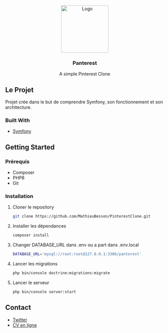 <br />
<p align="center">
<img src="https://cdn.worldvectorlogo.com/logos/pinterest-1.svg" alt="Logo" width="150" height="150">
  <h3 align="center">Panterest</h3>
  <p align="center">
    A simple Pinterest Clone
  </p>
</p>

<!-- ABOUT THE PROJECT -->
## Le Projet

Projet crée dans le but de comprendre Symfony, son fonctionnement et son architecture.

### Built With

* [Symfony](https://symfony.com/)

<!-- GETTING STARTED -->
## Getting Started

### Prérequis

* Composer
* PHP8
* Git

### Installation

1. Cloner le repository
   ```sh
   git clone https://github.com/MathieuBesson/PinterestClone.git
   ```
2. Installer les dépendances
   ```sh
   composer install
   ```
3. Changer DATABASE_URL dans .env ou a part dans .env.local 
    ```sh
    DATABASE_URL='mysql://root:root@127.0.0.1:3306/panterest'
    ```

4. Lancer les migrations
    ```sh
    php bin/console doctrine:migrations:migrate
    ```

5. Lancer le serveur
    ```sh
    php bin/console server:start
    ```

<!-- CONTACT -->
## Contact

* [Twitter](https://twitter.com/BessonMathieu3)
* [CV en ligne](https://mathieu-besson.netlify.app/)
